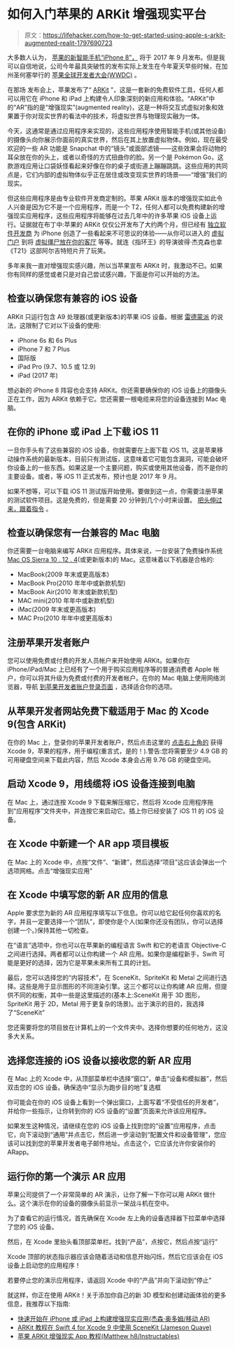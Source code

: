 # 如何入门苹果的 ARKit 增强现实平台

> 原文：<https://lifehacker.com/how-to-get-started-using-apple-s-arkit-augmented-realit-1797690723>

大多数人认为， [苹果的新智能手机“iPhone 8”，](http://gizmodo.com/apple-iphone-8-rumor-roundup-everything-we-think-we-kn-1797533947) 将于 2017 年 9 月发布。但是我可以自信地说，公司今年最具突破性的发布实际上发生在今年夏天早些时候，在加州圣何塞举行的 [苹果全球开发者大会(WWDC)](http://gizmodo.com/the-coolest-stuff-apple-announced-today-at-wwdc-2017-1795828823) 。



在那场 发布会上，苹果发布了“ [ARKit](https://developer.apple.com/arkit/) ”，这是一套新的免费软件工具，任何人都可以用它在 iPhone 和 iPad 上构建令人印象深刻的新应用和体验。“ARKit”中的“AR”指的是“增强现实”(augmented reality)，这是一种将交互式虚拟对象和效果置于你对现实世界的看法中的技术，将虚拟世界与物理现实融为一体。

今天，这通常是通过应用程序来实现的，这些应用程序使用智能手机(或其他设备)的摄像头向你展示你面前的真实世界，然后在其上放置虚拟物体。例如，现在最受欢迎的一些 AR 功能是 Snapchat 中的“镜头”或面部滤镜——这些效果会将动物的耳朵放在你的头上，或者以奇怪的方式扭曲你的脸。另一个是 Pokémon Go，这款游戏应用让口袋妖怪看起来好像在你的桌子或街道上蹦蹦跳跳。这些应用的共同点是，它们内部的虚拟物体似乎正在居住或改变现实世界的场景——“增强”我们的现实。

但这些应用程序是由专业软件开发商定制的。苹果 ARKit 版本的增强现实如此令人兴奋是因为它不是一个应用程序，而是一个 T2，任何人都可以免费构建新的增强现实应用程序，这些应用程序将能够在过去几年中的许多苹果 iOS 设备上运行。证据就在布丁中:苹果的 ARKit 仅仅公开发布了大约两个月，但已经有 [独立软件开发商](https://motherboard.vice.com/en_us/article/payq7g/developers-are-already-impressed-with-apples-augmented-reality-software) 为 iPhone 创造了一些看起来不可思议的体验——从你可以进入的 [虚拟门户](https://www.youtube.com/watch?v=rIPfpGCxONQ) 到将 [虚拟僵尸放在你的客厅](https://www.youtube.com/watch?v=zT54Xht9Opk) 等等。就连《指环王》的导演彼得·杰克森也拿《T21》这部阿尔吉特短片开了玩笑。

多年来我一直对增强现实感兴趣，所以当苹果宣布 ARKit 时，我激动不已。如果你有同样的感觉或者只是对自己尝试感兴趣，下面是你可以开始的方法。

## **检查以确保您有兼容的 iOS 设备**

ARKit 只运行包含 A9 处理器(或更新版本)的苹果 iOS 设备。根据 [雷德蒙派](http://www.redmondpie.com/ios-11-arkit-compatibility-check-if-your-device-is-compatible-with-apples-new-ar-platform/) 的说法，这限制了它对以下设备的使用:

*   iPhone 6s 和 6s Plus
*   iPhone 7 和 7 Plus
*   国际版
*   iPad Pro (9.7、10.5 或 12.9)
*   iPad (2017 年)

想必新的 iPhone 8 阵容也会支持 ARKit。你还需要确保你的 iOS 设备上的摄像头正在工作，因为 ARKit 依赖于它。您还需要一根电缆来将您的设备连接到 Mac 电脑。

## **在你的 iPhone 或 iPad 上下载 iOS 11**

一旦你手头有了这些兼容的 iOS 设备，你就需要在上面下载 iOS 11。这是苹果移动操作系统的最新版本，目前只有测试版，这意味着它可能包含漏洞，可能会破坏你设备上的一些东西。如果这是一个主要问题，购买或使用其他设备，而不是你的主要设备。或者，等 iOS 11 正式发布，预计也是 2017 年 9 月。

如果不想等，可以下载 iOS 11 测试版开始使用。要做到这一点，你需要注册苹果的测试软件项目。这是免费的，但是需要 20 分钟到几个小时来设置。 [把头伸过来，跟着指令](https://beta.apple.com/sp/betaprogram/) 。

## **检查以确保您有一台兼容的 Mac 电脑**

你还需要一台电脑来编写 ARKit 应用程序。具体来说，一台安装了免费操作系统[Mac OS Sierra 10 . 12 . 4](https://www.apple.com/macos/sierra/)(或更新版本)的 Mac。这意味着以下机器是合格的:

*   MacBook(2009 年末或更高版本)
*   MacBook Pro(2010 年年中或新款机型)
*   MacBook Air(2010 年末或新款机型)
*   MAC mini(2010 年年中或新款机型)
*   iMac(2009 年末或更高版本)
*   MAC Pro(2010 年年中或更高版本)

## **注册苹果开发者账户**

您可以使用免费或付费的开发人员帐户来开始使用 ARKit。如果你在 iPhone/iPad/Mac 上已经有了一个用于购买应用程序等的普通消费者 Apple 帐户，你可以将其升级为免费或付费的开发者帐户。在你的 Mac 电脑上使用网络浏览器，导航 [到苹果开发者账户登录页面](https://developer.apple.com/account/) ，选择适合你的选项。

## **从苹果开发者网站**免费下载适用于 Mac 的 Xcode 9(包含 ARKit)

在你的 Mac 上，登录你的苹果开发者账户，然后点击这里的 [点击右上角的](https://developer.apple.com/arkit/) 获得 Xcode 9，苹果的程序，用于编程(重言式，是的！).警告:您将需要至少 4.9 GB 的可用硬盘空间来下载此内容，然后 Xcode 本身会占用 9.76 GB 的硬盘空间。

## **启动 Xcode 9，用线缆将 iOS 设备连接到电脑**

在 Mac 上，通过连按 Xcode 9 下载来解压缩它，然后将 Xcode 应用程序拖到“应用程序”文件夹中，并连按它来启动它。插上你已经安装了 iOS 11 的 iOS 设备。

## **在 Xcode 中新建一个 AR app 项目模板**

在 Mac 上的 Xcode 中，点按“文件”、“新建”，然后选择“项目”这应该会弹出一个选项网格。点击“增强现实应用”

## **在 Xcode 中填写您的新 AR 应用的信息**

Apple 要求您为新的 AR 应用程序填写以下信息。你可以给它起任何你喜欢的名字，并且一定要选择一个“团队”，即使你是个人(如果你还没有团队，你可以选择创建一个。)保持其他一切检查。

在“语言”选项中，你也可以在苹果新的编程语言 Swift 和它的老语言 Objective-C 之间进行选择。两者都可以让你构建一个 AR 应用。如果你是编程新手，Swift 可能是更好的选择，因为它是苹果未来所有工具的计划。

最后，您可以选择您的“内容技术”，在 SceneKit、SpriteKit 和 Metal 之间进行选择。这些是用于显示图形的不同渲染引擎。这三个都可以让你构建 AR 应用，但提供不同的权衡，其中一些是这里描述的(基本上:SceneKit 用于 3D 图形，SpriteKit 用于 2D，Metal 用于更复杂的场景)。出于演示的目的，我选择了“SceneKit”

您还需要将您的项目放在计算机上的一个文件夹中。选择你想要的任何地方，这没多大关系。

## **选择您连接的 iOS 设备以接收您的新 AR 应用**

在 Mac 上的 Xcode 中，从顶部菜单栏中选择“窗口”，单击“设备和模拟器”，然后双击您的 iOS 设备。确保选中“显示为跑步目的地”复选框

你可能会在你的 iOS 设备上看到一个弹出窗口，上面写着“不受信任的开发者”，并给你一些指示，让你转到你的 iOS 设备的“设置”页面来允许该应用程序。

如果发生这种情况，请继续在您的 iOS 设备上找到您的“设置”应用程序，点击它，向下滚动到“通用”并点击它，然后进一步滚动到“配置文件和设备管理”，您应该可以找到您的苹果开发者电子邮件地址。点击这个，它应该允许你安装你的 ARapp。

## **运行你的第一个演示 AR 应用**

苹果公司提供了一个非常简单的 AR 演示，让你了解一下你可以用 ARKit 做什么。这个演示在你的设备的摄像头前显示一架战斗机在空中。

为了查看它的运行情况，首先确保在 Xcode 左上角的设备选择器下拉菜单中选择了您的 iOS 设备。

然后，在 Xcode 里抬头看顶部菜单栏。找到“产品”，点按它，然后点按“运行”

Xcode 顶部的状态指示器应该会随着活动和信息开始闪烁，然后它应该会在 iOS 设备上启动您的应用程序！

若要停止您的演示应用程序，请返回 Xcode 中的“产品”并向下滚动到“停止”

就这样，你正在使用 ARKit！关于添加你自己的新 3D 模型和创建动画体验的更多信息，我推荐以下指南:

*   [快速开始在 iPhone 或 iPad 上构建增强现实应用(杰森·奥多姆/移动 AR)](https://mobile-ar.reality.news/how-to/arkit-101-get-started-building-augmented-reality-application-iphone-ipad-quickly-0177989/)
*   [ARKit 教程在 Swift 4 for Xcode 9 中使用 SceneKit (Jameson Quave)](http://jamesonquave.com/blog/arkit-tutorial-in-swift-4-for-xcode-9-using-scenekit/)
*   [苹果 ARKit 增强现实 App 教程(Matthew h8/Instructables)](http://www.instructables.com/id/Apple-ArKit-Augmented-Reality-App/)